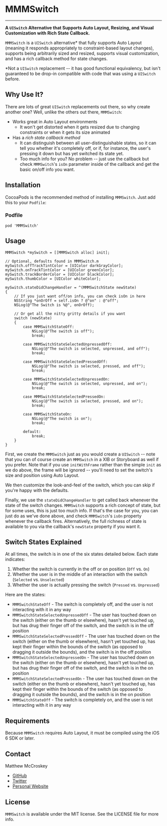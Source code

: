 # MMMSwitch
-----------

**A `UISwitch` Alternative that Supports Auto Layout, Resizing, and Visual Customization with Rich State Callback.**

`MMMSwitch` is a `UISwitch` alternative* that fully supports Auto Layout (meaning it responds appropriately to constraint-based layout changes), supports being arbitrarily sized and resized, supports visual customization, and has a rich callback method for state changes.

*Not a `UISwitch` replacement -- it has good functional equivalency, but isn't guaranteed to be drop-in compatible with code that was using a `UISwitch` before.

## Why Use It?

There are lots of great `UISwitch` replacements out there, so why create another one? Well, unlike the others out there, `MMMSwitch`:

* Works great in Auto Layout environments
	* It won't get distorted when it gets resized due to changing constraints or when it gets its size animated
* Has a *rich state callback method* 
	* It can distinguish between all user-distinguishable states, so it can tell you whether it's completely off, or if, for instance, the user's pressing it down but has yet switched its state yet. 
	* Too much info for you? No problem -- just use the callback but check `MMMSwitch`'s `isOn` parameter inside of the callback and get the basic on/off info you want.

## Installation

CocoaPods is the recommended method of installing `MMMSwitch`. Just add this to your `Podfile`:

### Podfile

```
pod 'MMMSwitch'
```

## Usage

```objc
MMMSwitch *mySwitch = [[MMMSwitch alloc] init];

// Optional, defaults found in MMMSwitch.m
mySwitch.offTrackTintColor = [UIColor darkGrayColor];
mySwitch.onTrackTintColor = [UIColor greenColor];
mySwitch.trackBorderColor = [UIColor blackColor];
mySwitch.thumbColor = [UIColor whiteColor];

mySwitch.stateDidChangeHandler = ^(MMMSwitchState newState)
{
    // If you just want off/on info, you can check isOn in here
    NSString *onOrOff = self.isOn ? @"on" : @"off";
    NSLog(@"The Switch is %@", onOrOff);
    
    // Or get all the nitty gritty details if you want
    switch (newState)
    {
        case MMMSwitchStateOff:
            NSLog(@"The switch is off");
            break;
            
        case MMMSwitchStateSelectedUnpressedOff:
            NSLog(@"The switch is selected, unpressed, and off");
            break;
            
        case MMMSwitchStateSelectedPressedOff:
            NSLog(@"The switch is selected, pressed, and off");
            break;
            
        case MMMSwitchStateSelectedUnpressedOn:
            NSLog(@"The switch is selected, unpressed, and on");
            break;
            
        case MMMSwitchStateSelectedPressedOn:
            NSLog(@"The switch is selected, pressed, and on");
            break;
            
        case MMMSwitchStateOn:
            NSLog(@"The switch is on");
            break;
            
        default:
            break;
    }
}
```
First, we create the `MMMSwitch` just as you would create a `UISwitch` -- note that you can of course create an `MMMSwitch` in a XIB or Storyboard as well if you prefer. Note that if you use `initWithFrame` rather than the simple `init` as we do above, the frame will be ignored -- you'll need to set the switch's size and position using Auto Layout.

We then customize the look-and-feel of the switch, which you can skip if you're happy with the defaults.

Finally, we use the `stateDidChangeHandler` to get called back whenever the state of the switch changes. `MMMSwitch` supports a rich concept of state, but for some uses, this is just too much info. If that's the case for you, you can just do as we've done above, and check `MMMSwitch`'s `isOn` property whenever the callback fires. Alternatively, the full richness of state is available to you via the callback's `newState` property if you want it.

## Switch States Explained

At all times, the switch is in one of the six states detailed below. Each state indicates:

1. Whether the switch is currently in the off or on position (`Off` vs. `On`)
2. Whether the user is in the middle of an interaction with the switch (`Selected` vs. `Unselected`)
3. Whether the user is actually pressing the switch (`Pressed` vs. `Unpressed`)

Here are the states:

* `MMMSwitchStateOff` - The switch is completely off, and the user
is not interacting with it in any way
* `MMMSwitchStateSelectedUnpressedOff` - The user has touched down
on the switch (either on the thumb or elsewhere), hasn't yet touched
up, but has drug their finger off of the switch, and the switch is 
in the off position
* `MMMSwitchStateSelectedPressedOff` - The user has touched down
on the switch (either on the thumb or elsewhere), hasn't yet touched
up, has kept their finger within the bounds of the switch (as opposed 
to dragging it outside the bounds), and the switch is in the off position
* `MMMSwitchStateSelectedUnpressedOn` - The user has touched down
on the switch (either on the thumb or elsewhere), hasn't yet touched
up, but has drug their finger off of the switch, and the switch is
in the on position
* `MMMSwitchStateSelectedPressedOn` - The user has touched down
on the switch (either on the thumb or elsewhere), hasn't yet touched
up, has kept their finger within the bounds of the switch (as opposed
to dragging it outside the bounds), and the switch is in the on position
* `MMMSwitchStateOff` - The switch is completely on, and the user
is not interacting with it in any way

## Requirements

Because `MMMSwitch` requires Auto Layout, it must be compiled using the iOS 6 SDK or later.

## Contact

Matthew McCroskey

* [GitHub](http://github.com/mmccroskey)
* [Twitter](http://twitter.com/mmccroskey)
* [Personal Website](http://matthewmccroskey.com)

## License

`MMMSwitch` is available under the MIT license. See the LICENSE file for more info.

